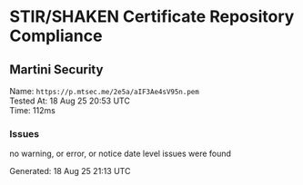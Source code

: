 # STIR/SHAKEN Certificate Repository Compliance

## Martini Security

Name: `https://p.mtsec.me/2e5a/aIF3Ae4sV95n.pem`\
Tested At: 18 Aug 25 20:53 UTC\
Time: 112ms

### Issues

no warning, or error, or notice date level issues were found

Generated: 18 Aug 25 21:13 UTC